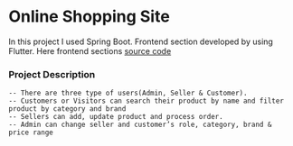 # Online Shopping Site

In this project I used Spring Boot. Frontend section developed by using Flutter. 
Here frontend sections
[source code](https://github.com/Tareq23/ecommerce-frontend)

### Project Description
    -- There are three type of users(Admin, Seller & Customer).
    -- Customers or Visitors can search their product by name and filter product by category and brand
    -- Sellers can add, update product and process order.
    -- Admin can change seller and customer’s role, category, brand & price range


